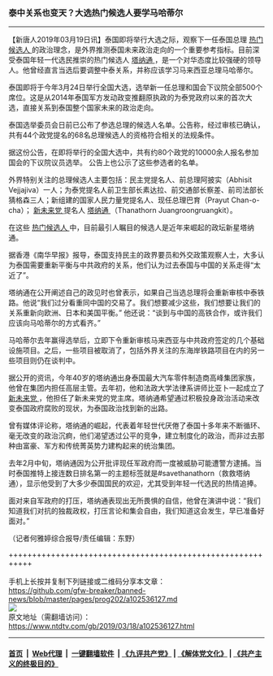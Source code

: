 ### 泰中关系也变天？大选热门候选人要学马哈蒂尔
------------------------

<div class="post_content" itemprop="articleBody">
 <p>
  【新唐人2019年03月19日讯】泰国即将举行大选之际，观察下一任泰国总理
  <a href="https://www.ntdtv.com/gb/热门候选人.htm">
   热门候选人
  </a>
  的政治理念，是外界推测泰国未来政治走向的一个重要参考指标。目前深受泰国年轻一代选民推崇的热门候选人
  <a href="https://www.ntdtv.com/gb/塔纳通.htm">
   塔纳通
  </a>
  ，是一个对华态度比较强硬的领导人。他曾经直言当选后要调整中泰关系，并称应该学习马来西亚总理马哈蒂尔。
 </p>
 <p>
  泰国即将于今年3月24日举行全国大选，选举新一任总理和国会下议院全部500个席位。这是从2014年泰国军方发动政变推翻原执政的为泰党政府以来的首次大选，直接关系到泰国整个国家未来的政治走向。
 </p>
 <p>
  泰国选举委员会日前已公布了参选总理的候选人名单。公告称，经过审核已确认，共有44个政党提名的68名总理候选人的资格符合相关的法规条件。
 </p>
 <p>
  据这份公告，在即将举行的全国大选中，共有约80个政党的10000余人报名参加国会的下议院议员选举。 公告上也公示了这些参选者的名单。
 </p>
 <p>
  外界特别关注的总理候选人主要包括：民主党提名人、前总理阿披实（Abhisit Vejjajiva）一人；为泰党提名人前卫生部长素达拉、前交通部长察差、前司法部长猜格森三人；新组建的国家人民力量党提名人、现任总理巴育（Prayut Chan-o-cha）；
  <a href="https://www.ntdtv.com/gb/新未来党.htm">
   新未来党
  </a>
  提名人
  <a href="https://www.ntdtv.com/gb/塔纳通.htm">
   塔纳通
  </a>
  （Thanathorn Juangroongruangkit）。
 </p>
 <p>
  在这些
  <a href="https://www.ntdtv.com/gb/热门候选人.htm">
   热门候选人
  </a>
  中，目前最引人瞩目的候选人是近年来崛起的政坛新星塔纳通。
 </p>
 <p>
  据香港《南华早报》报导，泰国支持民主的政界要员和外交政策观察人士，大多认为泰国需要重新平衡与中共政府的关系，他们认为过去泰国与中国的关系走得“太近了”。
 </p>
 <p>
  塔纳通在公开阐述自己的政见时也曾表示，如果自己当选总理将会重新审核中泰铁路。他说“我们过分看重同中国的交易了。我们想要减少这些，我们想要让我们的关系重新向欧洲、日本和美国平衡。” 他还说：“谈到与中国的高铁合作，或许我们应该向马哈蒂尔的方式看齐。”
 </p>
 <p>
  马哈蒂尔去年赢得选举后，立即下令重新审核马来西亚与中共政府签定的几个基础设施项目。之后，一些项目被取消了，包括外界关注的东海岸铁路项目在内的另一些项目则仍在谈判中。
 </p>
 <p>
  据公开的资讯，今年40岁的塔纳通出身泰国最大汽车零件制造商高峰集团家族，他曾在集团内担任高层主管。去年初，他和法政大学法律系讲师比亚卜一起成立了
  <a href="https://www.ntdtv.com/gb/新未来党.htm">
   新未来党
  </a>
  ，他担任了新未来党的党主席。塔纳通希望通过积极投身政治活动来改变泰国政府腐败的现状，为泰国政治找到新的出路。
 </p>
 <p>
  曾有媒体评论称，塔纳通的崛起，代表着年轻世代厌倦了泰国十多年来不断循环、毫无改变的政治沉痾，他们渴望透过公平的竞争，建立制度化的政治，而非过去那种由富豪、军方和传统菁英势力建构起来的统治集团。
 </p>
 <p>
  去年2月中旬，塔纳通因为公开批评现任军政府而一度被威胁可能遭警方逮捕。当时泰国推特上接连数日排名第一的主题标签就是#savethanathorn（救救塔纳通），显示他受到了大多少泰国国民的欢迎，尤其受到年轻一代选民的热情追捧。
 </p>
 <p>
  面对来自军政府的打压，塔纳通表现出无所畏惧的自信，他曾在演讲中说：“我们知道我们对抗的独裁政权，打压言论和集会自由，我们知道这会发生，早已准备好面对。”
 </p>
 <p>
  （记者何雅婷综合报导/责任编辑：东野）
 </p>
 <div class="single_ad">
 </div>
</div>

+++++++++++++++++++++++++++++++++++++++++++++++++++++++++++<br/><br/>
手机上长按并复制下列链接或二维码分享本文章：<br/>
https://github.com/gfw-breaker/banned-news/blob/master/pages/prog202/a102536127.md <br/>
<a href='https://github.com/gfw-breaker/banned-news/blob/master/pages/prog202/a102536127.md'><img src='https://github.com/gfw-breaker/banned-news/blob/master/pages/prog202/a102536127.md.png'/></a> <br/>
原文地址（需翻墙访问）：https://www.ntdtv.com/gb/2019/03/18/a102536127.html


------------------------
#### [首页](https://github.com/gfw-breaker/banned-news/blob/master/README.md) &nbsp;|&nbsp; [Web代理](https://github.com/labour-camp/helloworld) &nbsp;|&nbsp; [一键翻墙软件](https://github.com/gfw-breaker/nogfw/blob/master/README.md) &nbsp;| [《九评共产党》](https://github.com/gfw-breaker/9ping.md/blob/master/README.md#九评之一评共产党是什么) | [《解体党文化》](https://github.com/gfw-breaker/jtdwh.md/blob/master/README.md) | [《共产主义的终极目的》](https://github.com/gfw-breaker/gczydzjmd.md/blob/master/README.md)

